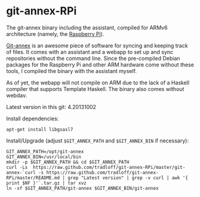 git-annex-RPi
=============

The git-annex binary including the assistant, compiled for ARMv6 
architecture (namely, the [Raspberry Pi](http://www.raspberrypi.org/)). 

[Git-annex](http://git-annex.branchable.com/) is an awesome piece of 
software for syncing and keeping track of files. It comes with an assistant 
and a webapp to set up and sync repositories without the command line. Since 
the pre-compiled Debian packages for the Raspberry Pi and other ARM hardware 
come without these tools, I compiled the binary with the assistant myself. 

As of yet, the webapp will not compile on ARM due to the lack of a Haskell 
compiler that supports Template Haskell. The binary also comes without 
webdav. 

Latest version in this git: 4.20131002

Install dependencies:

    apt-get install libgsasl7

Install/Upgrade (adjust `$GIT_ANNEX_PATH` and `$GIT_ANNEX_BIN` if necessary):

    GIT_ANNEX_PATH=/opt/git-annex
    GIT_ANNEX_BIN=/usr/local/bin
    mkdir -p $GIT_ANNEX_PATH && cd $GIT_ANNEX_PATH
    curl -Ls  https://raw.github.com/tradloff/git-annex-RPi/master/git-annex-`curl -s https://raw.github.com/tradloff/git-annex-RPi/master/README.md | grep "Latest version" | grep -v curl | awk '{ print $NF }'`.tar.gz | tar xvz
    ln -sf $GIT_ANNEX_PATH/git-annex $GIT_ANNEX_BIN/git-annex

